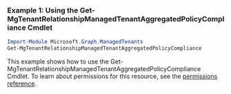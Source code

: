 ### Example 1: Using the Get-MgTenantRelationshipManagedTenantAggregatedPolicyCompliance Cmdlet
```powershell
Import-Module Microsoft.Graph.ManagedTenants
Get-MgTenantRelationshipManagedTenantAggregatedPolicyCompliance
```
This example shows how to use the Get-MgTenantRelationshipManagedTenantAggregatedPolicyCompliance Cmdlet.
To learn about permissions for this resource, see the [permissions reference](/graph/permissions-reference).
